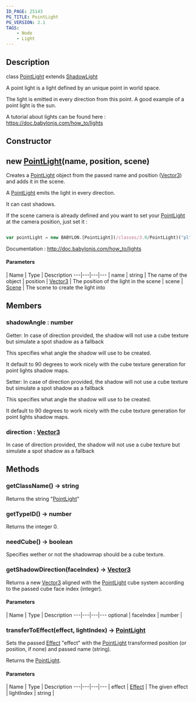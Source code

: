```yaml
---
ID_PAGE: 25143
PG_TITLE: PointLight
PG_VERSION: 2.1
TAGS:
    - Node
    - Light
---
```

## Description

class [PointLight](/classes/3.0/PointLight) extends [ShadowLight](/classes/3.0/ShadowLight)

A point light is a light defined by an unique point in world space.

The light is emitted in every direction from this point. A good example of a point light is the sun.

A tutorial about lights can be found here : https://doc.babylonjs.com/how_to/lights

## Constructor

## new [PointLight](/classes/3.0/PointLight)(name, position, scene)

Creates a [PointLight](/classes/3.0/PointLight) object from the passed name and position ([Vector3](/classes/3.0/Vector3)) and adds it in the scene.

A [PointLight](/classes/3.0/PointLight) emits the light in every direction.

It can cast shadows.

If the scene camera is already defined and you want to set your [PointLight](/classes/3.0/PointLight) at the camera position, just set it :

```javascript

var pointLight = new BABYLON.[PointLight](/classes/3.0/PointLight)("pl", camera.position, scene);

```

Documentation : http://doc.babylonjs.com/how_to/lights

#### Parameters
 | Name | Type | Description
---|---|---|---
 | name | string |      The name of the object
 | position | [Vector3](/classes/3.0/Vector3) |      The position of the light in the scene
 | scene | [Scene](/classes/3.0/Scene) |      The scene to create the light into
## Members

### shadowAngle : number

Getter: In case of direction provided, the shadow will not use a cube texture but simulate a spot shadow as a fallback

This specifies what angle the shadow will use to be created.

It default to 90 degrees to work nicely with the cube texture generation for point lights shadow maps.

Setter: In case of direction provided, the shadow will not use a cube texture but simulate a spot shadow as a fallback

This specifies what angle the shadow will use to be created.

It default to 90 degrees to work nicely with the cube texture generation for point lights shadow maps.

### direction : [Vector3](/classes/3.0/Vector3)

In case of direction provided, the shadow will not use a cube texture but simulate a spot shadow as a fallback

## Methods

### getClassName() &rarr; string

Returns the string "[PointLight](/classes/3.0/PointLight)"
### getTypeID() &rarr; number

Returns the integer 0.
### needCube() &rarr; boolean

Specifies wether or not the shadowmap should be a cube texture.
### getShadowDirection(faceIndex) &rarr; [Vector3](/classes/3.0/Vector3)

Returns a new [Vector3](/classes/3.0/Vector3) aligned with the [PointLight](/classes/3.0/PointLight) cube system according to the passed cube face index (integer).

#### Parameters
 | Name | Type | Description
---|---|---|---
optional | faceIndex | number |    

### transferToEffect(effect, lightIndex) &rarr; [PointLight](/classes/3.0/PointLight)

Sets the passed [Effect](/classes/3.0/Effect) "effect" with the [PointLight](/classes/3.0/PointLight) transformed position (or position, if none) and passed name (string).

Returns the [PointLight](/classes/3.0/PointLight).

#### Parameters
 | Name | Type | Description
---|---|---|---
 | effect | [Effect](/classes/3.0/Effect) |      The given effect
 | lightIndex | string | 
